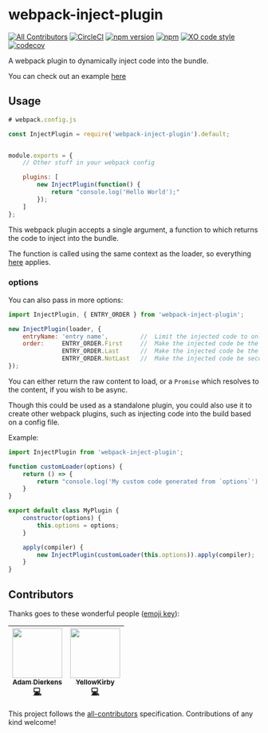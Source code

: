 # webpack-inject-plugin 
[![All Contributors](https://img.shields.io/badge/all_contributors-2-orange.svg?style=flat-square)](#contributors)
[![CircleCI](https://circleci.com/gh/adierkens/webpack-inject-plugin/tree/master.svg?style=svg)](https://circleci.com/gh/adierkens/webpack-inject-plugin/tree/master) [![npm version](https://badge.fury.io/js/webpack-inject-plugin.svg)](https://badge.fury.io/js/webpack-inject-plugin) [![npm](https://img.shields.io/npm/dt/webpack-inject-plugin.svg)](https://www.npmjs.com/package/webpack-inject-plugin) [![XO code style](https://img.shields.io/badge/code_style-XO-5ed9c7.svg)](https://github.com/xojs/xo) [![codecov](https://codecov.io/gh/adierkens/webpack-inject-plugin/branch/master/graph/badge.svg)](https://codecov.io/gh/adierkens/webpack-inject-plugin)

A webpack plugin to dynamically inject code into the bundle.

You can check out an example [here](./example)

## Usage

```javascript
# webpack.config.js

const InjectPlugin = require('webpack-inject-plugin').default;


module.exports = {
    // Other stuff in your webpack config

    plugins: [
        new InjectPlugin(function() {
            return "console.log('Hello World');"
        });
    ]
};
```

This webpack plugin accepts a single argument, a function to which returns the code to inject into the bundle.

The function is called using the same context as the loader, so everything [here](https://webpack.js.org/api/loaders/#the-loader-context) applies.


### options
You can also pass in more options:

```javascript
import InjectPlugin, { ENTRY_ORDER } from 'webpack-inject-plugin';

new InjectPlugin(loader, {
    entryName: 'entry name',         //  Limit the injected code to only the entry w/ this name
    order:     ENTRY_ORDER.First     //  Make the injected code be the first entry point
               ENTRY_ORDER.Last      //  Make the injected code be the last entry point
               ENTRY_ORDER.NotLast   //  Make the injected code be second to last. (The last entry module is the API of the bundle. Useful when you don't want to override that.) This is the default.
});

```

You can either return the raw content to load, or a `Promise` which resolves to the content, if you wish to be async.

Though this could be used as a standalone plugin, you could also use it to create other webpack plugins, such as injecting code into the build based on a config file.

Example:
```javascript
import InjectPlugin from 'webpack-inject-plugin';

function customLoader(options) {
    return () => {
        return "console.log('My custom code generated from `options`');"
    }
}

export default class MyPlugin {
    constructor(options) {
        this.options = options;
    }

    apply(compiler) {
        new InjectPlugin(customLoader(this.options)).apply(compiler);
    }
}
```

## Contributors

Thanks goes to these wonderful people ([emoji key](https://github.com/kentcdodds/all-contributors#emoji-key)):

<!-- ALL-CONTRIBUTORS-LIST:START - Do not remove or modify this section -->
<!-- prettier-ignore -->
| [<img src="https://avatars1.githubusercontent.com/u/13004162?v=4" width="100px;"/><br /><sub><b>Adam Dierkens</b></sub>](https://adamdierkens.com)<br />[💻](https://github.com/adierkens/webpack-inject-plugin/commits?author=adierkens "Code") | [<img src="https://avatars1.githubusercontent.com/u/1654019?v=4" width="100px;"/><br /><sub><b>YellowKirby</b></sub>](https://github.com/YellowKirby)<br />[💻](https://github.com/adierkens/webpack-inject-plugin/commits?author=YellowKirby "Code") |
| :---: | :---: |
<!-- ALL-CONTRIBUTORS-LIST:END -->

This project follows the [all-contributors](https://github.com/kentcdodds/all-contributors) specification. Contributions of any kind welcome!
